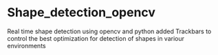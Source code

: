 # Shape_detection_opencv
Real time shape detection using opencv and python 
added Trackbars to control the best optimization for detection of shapes in variour environments 
